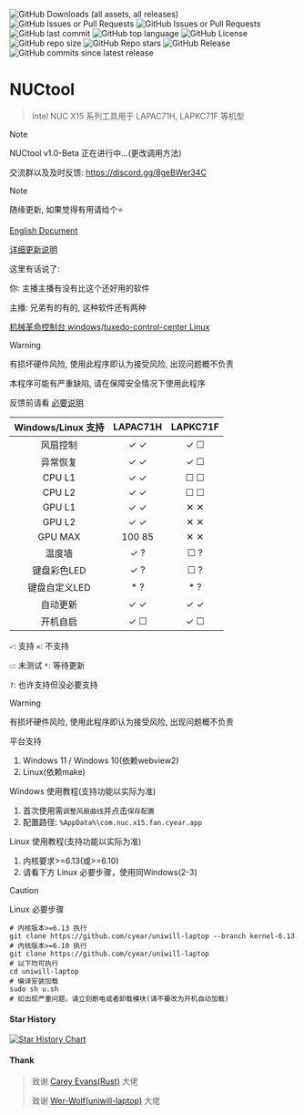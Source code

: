 ![GitHub Downloads (all assets, all releases)](https://img.shields.io/github/downloads/cyear/NUCtool/total?style=for-the-badge)
![GitHub Issues or Pull Requests](https://img.shields.io/github/issues/cyear/NUCtool?style=for-the-badge)
![GitHub Issues or Pull Requests](https://img.shields.io/github/issues-closed/cyear/NUCtool?style=for-the-badge)
![GitHub last commit](https://img.shields.io/github/last-commit/cyear/NUCtool?style=for-the-badge)
![GitHub top language](https://img.shields.io/github/languages/top/cyear/NUCtool?style=for-the-badge)
![GitHub License](https://img.shields.io/github/license/cyear/NUCtool?style=for-the-badge)
![GitHub repo size](https://img.shields.io/github/repo-size/cyear/NUCtool?style=for-the-badge)
![GitHub Repo stars](https://img.shields.io/github/stars/cyear/NUCtool?style=for-the-badge)
![GitHub Release](https://img.shields.io/github/v/release/cyear/NUCtool?style=for-the-badge)
![GitHub commits since latest release](https://img.shields.io/github/commits-since/cyear/NUCtool/latest?style=for-the-badge)

# NUCtool

> Intel NUC X15 系列工具用于 LAPAC71H, LAPKC71F 等机型

> [!NOTE]
> NUCtool v1.0-Beta 正在进行中...(更改调用方法)
>
> 交流群以及及时反馈: https://discord.gg/8geBWer34C

> [!NOTE]
> 随缘更新, 如果觉得有用请给个⭐
>
> [English Document](./assets/README_English.md)
>
> [详细更新说明](./assets/NUCtoolChange.md)
>
> 这里有话说了:
> 
> 你: 主播主播有没有比这个还好用的软件
>
> 主播: 兄弟有的有的, 这种软件还有两种
>
> [机械革命控制台 windows](http://mechrevo.com/)/[tuxedo-control-center Linux](https://github.com/tuxedocomputers/tuxedo-control-center)

> [!WARNING]
> 有损坏硬件风险, 使用此程序即认为接受风险, 出现问题概不负责
>
> 本程序可能有严重缺陷, 请在保障安全情况下使用此程序
>
> 反馈前请看 [必要说明](assets/分析.md)

| Windows/Linux 支持 |   LAPAC71H    |  LAPKC71F   |
|:------------:|:-------------:|:-----------:|
|   风扇控制    |      ✓ ✓      |     ✓ ☐     |
|   异常恢复    |      ✓ ✓      |     ✓ ☐     |
|    CPU L1    |      ✓ ✓      |     ☐ ☐     |
|    CPU L2    |      ✓ ✓      |     ☐ ☐     |
|    GPU L1    |      ✓ ✓      |     ✕ ✕     |
|    GPU L2    |      ✓ ✓      |     ✕ ✕     |
|   GPU MAX    |    100 85     |     ✕ ✕     |
|    温度墙     |      ✓ ?      |     ☐ ?     |
|  键盘彩色LED  |      ✓ ?       |     ☐ ?      |
| 键盘自定义LED |      * ?      |     * ?     |
|   自动更新    |      ✓ ✓      |     ✓ ✓     |
|   开机自启    |      ✓ ☐      |     ✓ ☐     |

`✓`: 支持 `✕`: 不支持 

`☐`: 未测试 `*`: 等待更新 

`?`: 也许支持但没必要支持

> [!WARNING]
> 有损坏硬件风险, 使用此程序即认为接受风险, 出现问题概不负责
>
> 平台支持
>
> 1. Windows 11 / Windows 10(依赖webview2)
> 2. Linux(依赖make)
>
> Windows 使用教程(支持功能以实际为准)
> 1. 首次使用需`调整风扇曲线`并点击`保存配置`
> 2. 配置路径: `%AppData%\com.nuc.x15.fan.cyear.app`
>
> Linux 使用教程(支持功能以实际为准)
> 1. 内核要求>=6.13(或>=6.10)
> 2. 请看下方 Linux 必要步骤，使用同Windows(2-3)

> [!CAUTION]
> Linux 必要步骤
> ```shell
> # 内核版本>=6.13 执行
> git clone https://github.com/cyear/uniwill-laptop --branch kernel-6.13
> # 内核版本>=6.10 执行
> git clone https://github.com/cyear/uniwill-laptop
> # 以下均可执行
> cd uniwill-laptop
> # 编译安装加载
> sudo sh u.sh
> # 如出现严重问题，请立刻断电或者卸载模块(请不要改为开机自动加载)
> ```

#### Star History

[![Star History Chart](https://api.star-history.com/svg?repos=cyear/NUCtool&type=Timeline)](https://star-history.com/#cyear/NUCtool&Timeline)

#### Thank

> 致谢 [Carey Evans(Rust)](https://users.rust-lang.org/u/carey/summary) 大佬
> 
> 致谢 [Wer-Wolf(uniwill-laptop)](https://github.com/Wer-Wolf/uniwill-laptop) 大佬
